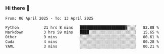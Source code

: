 ### Hi there 👋

<!--[![Top Langs](https://github-readme-stats.vercel.app/api/top-langs/?username=Shuze-Liu)](https://github.com/Shuze-Liu/github-readme-stats)-->
<!--START_SECTION:waka-->

```txt
From: 06 April 2025 - To: 13 April 2025

Python           21 hrs 8 mins   ████████████████████▓░░░░   82.88 %
Markdown         3 hrs 59 mins   ████░░░░░░░░░░░░░░░░░░░░░   15.65 %
Other            9 mins          ░░░░░░░░░░░░░░░░░░░░░░░░░   00.61 %
Cuda             4 mins          ░░░░░░░░░░░░░░░░░░░░░░░░░   00.28 %
YAML             3 mins          ░░░░░░░░░░░░░░░░░░░░░░░░░   00.21 %
```

<!--END_SECTION:waka-->

<!--
**Shuze-Liu/Shuze-Liu** is a ✨ _special_ ✨ repository because its `README.md` (this file) appears on your GitHub profile.

Here are some ideas to get you started:

- 🔭 I’m currently working on ...
- 🌱 I’m currently learning ...
- 👯 I’m looking to collaborate on ...
- 🤔 I’m looking for help with ...
- 💬 Ask me about ...
- 📫 How to reach me: ...
- 😄 Pronouns: ...
- ⚡ Fun fact: ...
-->
